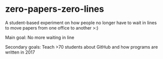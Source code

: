 # zero-papers-zero-lines
A student-based experiment on how people no longer have to wait in lines to move papers from one office to another >:)

Main goal:
    No more waiting in line
    
Secondary goals:
    Teach >70 students about GitHub and how programs are written in 2017
